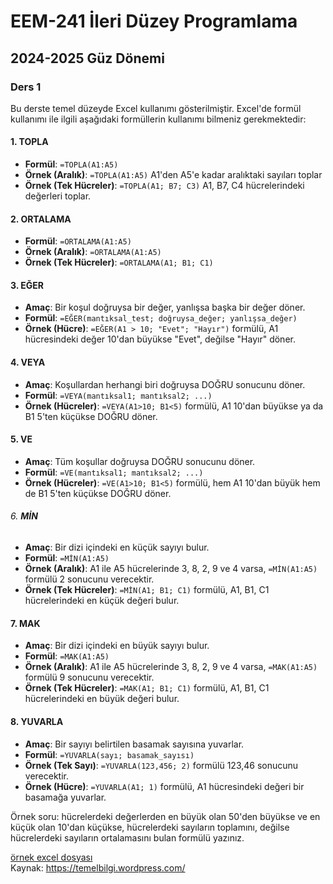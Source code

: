 # EEM-241 İleri Düzey Programlama

## 2024-2025 Güz Dönemi


### Ders 1

Bu derste temel düzeyde Excel kullanımı gösterilmiştir. Excel'de formül kullanımı ile ilgili aşağıdaki formüllerin kullanımı bilmeniz gerekmektedir:


#### 1. **TOPLA**

   - **Formül**: `=TOPLA(A1:A5)`
   - **Örnek (Aralık)**:  `=TOPLA(A1:A5)` A1'den A5'e kadar aralıktaki sayıları toplar
   - **Örnek (Tek Hücreler)**: `=TOPLA(A1; B7; C3)`  A1, B7, C4 hücrelerindeki değerleri toplar.

#### 2. **ORTALAMA**
   
   - **Formül**: `=ORTALAMA(A1:A5)`
   - **Örnek (Aralık)**: `=ORTALAMA(A1:A5)` 
   - **Örnek (Tek Hücreler)**: `=ORTALAMA(A1; B1; C1)` 

#### 3. **EĞER**
   - **Amaç**: Bir koşul doğruysa bir değer, yanlışsa başka bir değer döner.
   - **Formül**: `=EĞER(mantıksal_test; doğruysa_değer; yanlışsa_değer)`
   - **Örnek (Hücre)**: `=EĞER(A1 > 10; "Evet"; "Hayır")` formülü, A1 hücresindeki değer 10'dan büyükse "Evet", değilse "Hayır" döner.

#### 4. **VEYA**
   - **Amaç**: Koşullardan herhangi biri doğruysa DOĞRU sonucunu döner.
   - **Formül**: `=VEYA(mantıksal1; mantıksal2; ...)`
   - **Örnek (Hücreler)**: `=VEYA(A1>10; B1<5)` formülü, A1 10'dan büyükse ya da B1 5'ten küçükse DOĞRU döner.

#### 5. **VE**
   - **Amaç**: Tüm koşullar doğruysa DOĞRU sonucunu döner.
   - **Formül**: `=VE(mantıksal1; mantıksal2; ...)`
   - **Örnek (Hücreler)**: `=VE(A1>10; B1<5)` formülü, hem A1 10'dan büyük hem de B1 5'ten küçükse DOĞRU döner.

###### 6. **MİN**
   - **Amaç**: Bir dizi içindeki en küçük sayıyı bulur.
   - **Formül**: `=MİN(A1:A5)`
   - **Örnek (Aralık)**: A1 ile A5 hücrelerinde 3, 8, 2, 9 ve 4 varsa, `=MİN(A1:A5)` formülü 2 sonucunu verecektir.
   - **Örnek (Tek Hücreler)**: `=MİN(A1; B1; C1)` formülü, A1, B1, C1 hücrelerindeki en küçük değeri bulur.

#### 7. **MAK**
   - **Amaç**: Bir dizi içindeki en büyük sayıyı bulur.
   - **Formül**: `=MAK(A1:A5)`
   - **Örnek (Aralık)**: A1 ile A5 hücrelerinde 3, 8, 2, 9 ve 4 varsa, `=MAK(A1:A5)` formülü 9 sonucunu verecektir.
   - **Örnek (Tek Hücreler)**: `=MAK(A1; B1; C1)` formülü, A1, B1, C1 hücrelerindeki en büyük değeri bulur.


#### 8. **YUVARLA**
   - **Amaç**: Bir sayıyı belirtilen basamak sayısına yuvarlar.
   - **Formül**: `=YUVARLA(sayı; basamak_sayısı)`
   - **Örnek (Tek Sayı)**: `=YUVARLA(123,456; 2)` formülü 123,46 sonucunu verecektir.
   - **Örnek (Hücre)**: `=YUVARLA(A1; 1)` formülü, A1 hücresindeki değeri bir basamağa yuvarlar.


Örnek soru: hücrelerdeki değerlerden en büyük olan 50'den büyükse ve en küçük olan 10'dan küçükse, hücrelerdeki sayıların toplamını, değilse hücrelerdeki sayıların ortalamasını bulan formülü yazınız.




[örnek excel dosyası](./files/01_sorular-excel.xlsx)    
Kaynak: https://temelbilgi.wordpress.com/
